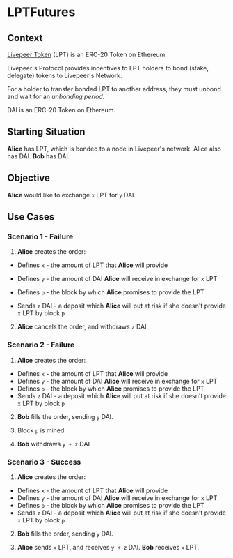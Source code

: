 # LPTFutures

## Context

[Livepeer Token](https://etherscan.io/token/0x58b6a8a3302369daec383334672404ee733ab239) (LPT) is an ERC-20 Token on Ethereum. 

Livepeer's Protocol provides incentives to LPT holders to bond (stake, delegate) tokens to Livepeer's Network.

For a holder to transfer bonded LPT to another address, they must unbond and wait for an _unbonding period_. 

DAI is an ERC-20 Token on Ethereum.

## Starting Situation

**Alice** has LPT, which is bonded to a node in Livepeer's network. Alice also has DAI. **Bob** has DAI.

## Objective

**Alice** would like to exchange `x` LPT for `y` DAI.

## Use Cases

### Scenario 1 - Failure

1. **Alice** creates the order:

- Defines `x` - the amount of LPT that **Alice** will provide
- Defines `y` - the amount of DAI **Alice** will receive in exchange for `x` LPT
- Defines `p` - the block by which **Alice** promises to provide the LPT

- Sends `z` DAI - a deposit which **Alice** will put at risk if she doesn't provide `x` LPT by block `p`

2. **Alice** cancels the order, and withdraws `z` DAI

### Scenario 2 - Failure

1. **Alice** creates the order:

- Defines `x` - the amount of LPT that **Alice** will provide
- Defines `y` - the amount of DAI **Alice** will receive in exchange for `x` LPT
- Defines `p` - the block by which **Alice** promises to provide the LPT
- Sends `z` DAI - a deposit which **Alice** will put at risk if she doesn't provide `x` LPT by block `p`

2. **Bob** fills the order, sending `y` DAI.

3. Block `p` is mined

4. **Bob** withdraws `y + z` DAI

### Scenario 3 - Success

1. **Alice** creates the order:

- Defines `x` - the amount of LPT that **Alice** will provide
- Defines `y` - the amount of DAI **Alice** will receive in exchange for `x` LPT
- Defines `p` - the block by which **Alice** promises to provide the LPT
- Sends `z` DAI - a deposit which **Alice** will put at risk if she doesn't provide `x` LPT by block `p`

2. **Bob** fills the order, sending `y` DAI.

3. **Alice** sends `x` LPT, and receives `y + z` DAI. **Bob** receives `x` LPT.
